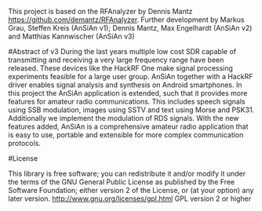 This project is based on the RFAnalyzer by Dennis Mantz https://github.com/demantz/RFAnalyzer. 
Further development by Markus Grau, Steffen Kreis (AnSiAn v1); Dennis Mantz, Max Engelhardt (AnSiAn v2) and Matthias Kannwischer (AnSiAn v3)

#Abstract of v3
During the last years multiple low cost SDR capable of transmitting and receiving a very large frequency range have been released. These devices like the HackRF One make signal processing experiments feasible for a large user group. AnSiAn together with a HackRF driver enables signal analysis and synthesis on Android smartphones. In this project the AnSiAn application is extended, such that it provides more features for amateur radio communications. This includes speech signals using SSB modulation, images using SSTV and text using Morse and PSK31. Additionally we implement the modulation of RDS signals. With the new features added, AnSiAn is a comprehensive amateur radio application that is easy to use, portable and extensible for more complex communication protocols. 



#License

This library is free software; you can redistribute it and/or modify it under the terms of the GNU General Public License as published by the Free Software Foundation; either version 2 of the License, or (at your option) any later version. http://www.gnu.org/licenses/gpl.html GPL version 2 or higher
